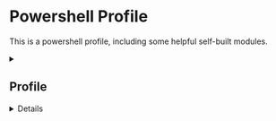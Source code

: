 Powershell Profile
==================

This is a powershell profile, including some helpful self-built modules.


<details>
<summary>

Profile
-------
</summary>

The profile is used simply to import-modules and setup some helper variables for location
</details>
<details>

Repo
----

This module was built to help manage your different work locations and to be able to quickly move between them.
This can be helpful when you are working on several different projects or even when working on multiple versions of a project.

This module keeps it's state accross sessions. 
We store two items: a relative path (the root of all your development),
and a map of repository names and repository locations.

<details>
<summary>

#### Repo
</summary>

This is the shorthand method for accessing all the other functions. 
Simply call `repo` and the short name of the method you want and then use the parameters as normal.

```powershell
$> repo
$> repo <repository-name>
$> repo <method-shorthand-name> [ <arguments> ]
```

Providing no arguments is the same as `repo help`

`<repository-name>` must be a valid saved repository.
 Otherwise it will throw an error and display the help.

`<method-short-hand-name>` must be of the set `{ list, help, save, alter, mv, set, rm, open }`
`<arguments>` are dependent of the method chosen.
In general they would be either names for your repositories or directories for the path location.

</details>
<details>
<summary>

#### Repository
</summary>

The same as `repo` with the exception that you must provide the shorthand name (otherwise it will throw an error).

</details>
<details>
<summary>

#### Open-Repository
</summary>
Shorthand Name:	`open`
Arguments:		`<repository-name>`

</details>
<details>
<summary>

#### Create-Repository
</summary>

Shorthand Name:	`save`
Arguments:		`<repository-name> <path-to-directory>`

</details>
<details>
<summary>

#### Alter-Repository
</summary>

Shorthand Name: `alter`, `mv`, `set`
Arguments:		`<repository-name> Name:<new-name> Path:<new-path> UseCurrentLocation:<use-current-location>

`Alter-Repository` is a special function when written shorthand.
You may use `alter` to both `mv` and `set` in one function call.
`mv` requires a `Name` parameter and will rename the repository. 
This is effectively the same as making a new repository with the new name and the old path and then deleting the old repository.
`set` requires a `Path` parameter and will set the path location of the repository to the new location.
Alternatively, you may substitute the `Path` argument with a `UseCurrentLocation` flag.
This is effectively the save as calling `repo set <repo-name> .`

</details>
<details>
<summary>

#### Delete-Repository
</summary>

Shorthand Name:	`rm`
Arguments:		`<repository-name>`

Deletes the repository. Cannot be undone (yet).

</details>
<details>
<summary>

#### Display-Repositories
</summary>

Shorthand Name: `list`
Arguments:		NONE

Will display the repositories as well as the relative path (root of development).

</details>
<details>
<summary>

#### Repository-Help
</summary>

Shorthand Name:	`help`, NONE
Arguments:		NONE

Will display the help.


</details>
</details>
